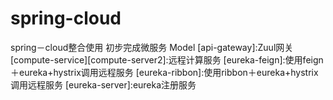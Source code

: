 # spring-cloud
spring－cloud整合使用 初步完成微服务
Model
[api-gateway]:Zuul网关
[compute-service][compute-server2]:远程计算服务
[eureka-feign]:使用feign＋eureka+hystrix调用远程服务
[eureka-ribbon]:使用ribbon＋eureka+hystrix调用远程服务
[eureka-server]:eureka注册服务
